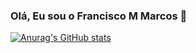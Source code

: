 ### Olá, Eu sou o Francisco M Marcos 👋

[![Anurag's GitHub stats](https://github-readme-stats.vercel.app/api?username=fmarcos8)](https://github.com/fmarcos8/github-readme-stats)
